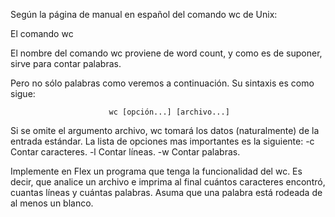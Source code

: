 Según la página de manual en español del comando wc de Unix:

El comando wc

El nombre del comando wc proviene de word count, y como es de suponer, sirve para contar palabras.

Pero no sólo palabras como veremos a continuación. Su sintaxis es como sigue:

                          wc [opción...] [archivo...]

Si se omite el argumento archivo, wc tomará los datos (naturalmente) de la entrada estándar. La lista de opciones mas importantes es la siguiente:
-c
Contar caracteres.
-l
Contar líneas.
-w
Contar palabras.

Implemente en Flex un programa que tenga la funcionalidad del wc. Es decir, que analice un archivo e imprima al final cuántos caracteres encontró, cuantas líneas y cuántas palabras. Asuma que una palabra está rodeada de al menos un blanco.
